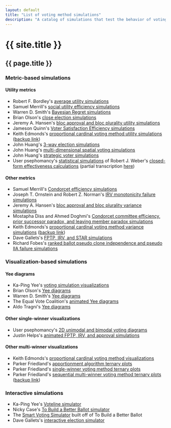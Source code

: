 ```yaml
---
layout: default
title: "List of voting method simulations"
description: "A catalog of simulations that test the behavior of voting methods in various ways."
---
```

# {{ site.title }}
## {{ page.title }}
### Metric-based simulations

#### Utility metrics

* Robert F. Bordley's [average utility simulations](https://www.jstor.org/stable/1956015)
* Samuel Merrill's [social utility efficiency simulations](https://www.jstor.org/stable/2110786)
* Warren D. Smith's [Bayesian Regret simulations](https://rangevoting.org/BayRegDum.html)
* Brian Olson's [close election simulations](https://bolson.org/voting/sim.html)
* Jeremy A. Hansen's [bloc approval and bloc plurality utility simulations](https://www.researchgate.net/publication/275274570_Comparing_Approval_At-Large_to_Plurality_At-Large_in_Multi-Member_Districts)
* Jameson Quinn's [Voter Satisfaction Efficiency simulations](https://electionscience.github.io/vse-sim/VSE/)
* Keith Edmonds's [proportional cardinal voting method utility simulations](https://forum.electionscience.org/t/wolf-committee-results/519) ([backup link](https://github.com/endolith/Keith_Edmonds_vote_sim))
* John Huang's [3-way election simulations](http://votesim.usa4r.org/simple3way/simple3way.html)
* John Huang's [multi-dimensional spatial voting simulations](http://votesim.usa4r.org/spatial5dim/spatial5dim.html)
* John Huang's [strategic voter simulations](http://votesim.usa4r.org/tactical/tactical.html)
* User psephomancy's [statistical simulations](https://www.votingtheory.org/forum/topic/28/graphs-and-notes-from-weber-1977) of Robert J. Weber's [closed-form effectiveness calculations](https://cowles.yale.edu/publications/cfdp/cfdp-498) (partial transcription [here](https://gist.github.com/endolith/e64af102646bef7b4b2714733c2c31ce))

#### Other metrics

* Samuel Merrill's [Condorcet efficiency simulations](https://www.jstor.org/stable/2110786)
* Joseph T. Ornstein and Robert Z. Norman's [IRV monotonicity failure simulations](https://www.researchgate.net/publication/258164743_Frequency_of_monotonicity_failure_under_Instant_Runoff_Voting_Estimates_based_on_a_spatial_model_of_elections)
* Jeremy A. Hansen's [bloc approval and bloc plurality variance simulations](https://www.researchgate.net/publication/275274570_Comparing_Approval_At-Large_to_Plurality_At-Large_in_Multi-Member_Districts)
* Mostapha Diss and Ahmed Doghmi's [Condorcet committee efficiency, prior successor paradox, and leaving member paradox simulations](https://www.researchgate.net/publication/318007397_Multi-Winner_Scoring_Election_Methods_Condorcet_Consistency_and_Paradoxes)
* Keith Edmonds's [proportional cardinal voting method variance simulations](https://forum.electionscience.org/t/wolf-committee-results/519) ([backup link](https://github.com/endolith/Keith_Edmonds_vote_sim))
* Dave Gallets's [FPTP, IRV, and STAR simulations](http://sites.gallets.org/election-sim/irv-vs-star/)
* Richard Fobes's [ranked ballot pseudo clone independence and pseudo IIA failure simulations](https://www.reddit.com/r/EndFPTP/comments/ns8cri/clone_independence_ci_and_independence_of/)

### Visualization-based simulations

#### Yee diagrams

* Ka-Ping Yee's [voting simulation visualizations](http://zesty.ca/voting/sim/)
* Brian Olson's [Yee diagrams](https://bolson.org/voting/sim_one_seat/)
* Warren D. Smith's [Yee diagrams](https://www.rangevoting.org/Extremism.html)
* The Equal Vote Coalition's [animated Yee diagrams](https://www.youtube.com/watch?v=-4FXLQoLDBA)
* Aldo Tragni's [Yee diagrams](https://forum.electionscience.org/t/yee-diagramm-strong-monotonicity-failure-resistance/823)

#### Other single-winner visualizations

* User psephomancy's [2D unimodal and bimodal voting diagrams](https://imgur.com/gallery/huNsRO6)
* Justin Helps's [animated FPTP, IRV, and approval simulations](https://www.youtube.com/watch?v=yhO6jfHPFQU)

#### Other multi-winner visualizations

* Keith Edmonds's [proportional cardinal voting method visualizations](https://forum.electionscience.org/t/utilitarian-sum-vs-monroe-selection/355)
* Parker Friedland's [apportionment algorithm ternary plots](https://forum.electionscience.org/t/apportionment-algorithems-visualized/569)
* Parker Friedland's [single-winner voting method ternary plots](https://forum.electionscience.org/t/single-winner-voting-methods-visualized/575)
* Parker Friedland's [sequential multi-winner voting method ternary plots](https://forum.electionscience.org/t/sequential-multiwinner-voting-methods-visualized/773) ([backup link](https://github.com/ParkerFriedland/TernaryPlot))

### Interactive simulations

* Ka-Ping Yee's [Voteline simulator](http://zesty.ca/voting/voteline/)
* Nicky Case's [To Build a Better Ballot simulator](https://ncase.me/ballot/)
* The [Smart Voting Simulator](https://www.smartvotesim.com/) built off of To Build a Better Ballot
* Dave Gallets's [interactive election simulator](http://sites.gallets.org/election-sim/)